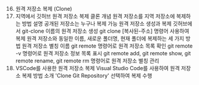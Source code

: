 16. 원격 저장소 복제 (Clone)
1. 지역에서 깃허브 원격 저장소 복제
클론 개념
원격 저장소를 지역 저장소에 복제하는 방법 설명
공개된 저장소는 누구나 복제 가능
원격 저장소 생성과 복제
깃허브에서 git-clone 이름의 원격 저장소 생성
git clone [복사된-주소] 명령어 사용하여 복제
원격 저장소와 동일한 이름, 새로운 폴더명, 현재 폴더에 복제하는 세 가지 방법
원격 저장소 별칭 이름
git remote 명령어로 원격 저장소 목록 확인
git remote -v 명령어로 원격 저장소 정보 목록 표시
git remote add, git remote show, git remote rename, git remote rm 명령어로 원격 저장소 별칭 관리
2. VSCode를 사용한 원격 저장소 복제
Visual Studio Code를 사용하여 원격 저장소 복제 방법 소개
'Clone Git Repository' 선택하여 복제 수행
